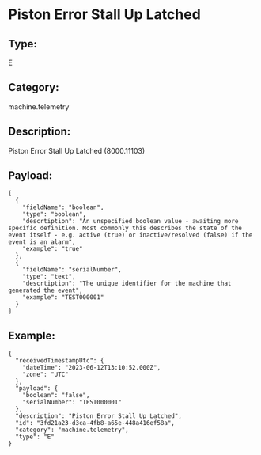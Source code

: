 # Piston Error Stall Up Latched

## Type:

E

## Category:

machine.telemetry

## Description: 

Piston Error Stall Up Latched (8000.11103)

## Payload:

```
[
  {
    "fieldName": "boolean",
    "type": "boolean",
    "descrtiption": "An unspecified boolean value - awaiting more specific definition. Most commonly this describes the state of the event itself - e.g. active (true) or inactive/resolved (false) if the event is an alarm",
    "example": "true"
  },
  {
    "fieldName": "serialNumber",
    "type": "text",
    "descrtiption": "The unique identifier for the machine that generated the event",
    "example": "TEST000001"
  }
]
```

## Example:

```
{
  "receivedTimestampUtc": {
    "dateTime": "2023-06-12T13:10:52.000Z",
    "zone": "UTC"
  },
  "payload": {
    "boolean": "false",
    "serialNumber": "TEST000001"
  },
  "description": "Piston Error Stall Up Latched",
  "id": "3fd21a23-d3ca-4fb8-a65e-448a416ef58a",
  "category": "machine.telemetry",
  "type": "E"
}
```
